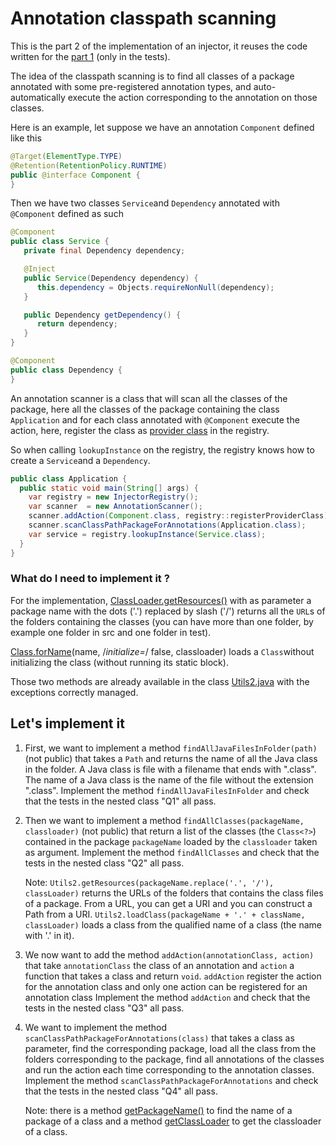 # Annotation classpath scanning

This is the part 2 of the implementation of an injector,
it reuses the code written for the [part 1](README.md) (only in the tests).

The idea of the classpath scanning is to find all classes of a package annotated with some pre-registered annotation
types, and auto-automatically execute the action corresponding to the annotation on those classes.

Here is an example, let suppose we have an annotation `Component` defined like this
```java
@Target(ElementType.TYPE)
@Retention(RetentionPolicy.RUNTIME)
public @interface Component {
}
```

Then we have two classes `Service`and `Dependency` annotated with `@Component` defined as such
```java
@Component
public class Service {
   private final Dependency dependency;

   @Inject
   public Service(Dependency dependency) {
      this.dependency = Objects.requireNonNull(dependency);
   }

   public Dependency getDependency() {
      return dependency;
   }
}

@Component
public class Dependency {
}
```

An annotation scanner is a class that will scan all the classes of the package, here all the classes of the package
containing the class `Application` and for each class annotated with `@Component` execute the action, here,
register the class as [provider class](README.md#our-injector) in the registry.

So when calling `lookupInstance` on the registry, the registry knows how to create a `Service`and a `Dependency`.

```java
public class Application {
  public static void main(String[] args) {
    var registry = new InjectorRegistry();
    var scanner  = new AnnotationScanner();
    scanner.addAction(Component.class, registry::registerProviderClass);
    scanner.scanClassPathPackageForAnnotations(Application.class);
    var service = registry.lookupInstance(Service.class);
  }
}
```

### What do I need to implement it ?

For the implementation,
[ClassLoader.getResources()](https://docs.oracle.com/en/java/javase/17/docs/api/java.base/java/lang/ClassLoader.html#getResources(java.lang.String))
with as parameter a package name with the dots ('.') replaced by slash ('/')  returns all the `URL`s of the folders
containing the classes (you can have more than one folder, by example one folder in src and one folder in test).

[Class.forName](https://docs.oracle.com/en/java/javase/17/docs/api/java.base/java/lang/Class.html#forName(java.lang.String,boolean,java.lang.ClassLoader))(name, /*initialize=*/ false, classloader)
loads a `Class`without initializing the class (without running its static block).

Those two methods are already available in the class [Utils2.java](src/main/java/com/github/forax/framework/injector/Utils2.java)
with the exceptions correctly managed.


## Let's implement it

1. First, we want to implement a method `findAllJavaFilesInFolder(path)` (not public) that takes a `Path` and returns
   the name of all the Java class in the folder. A Java class is file with a filename that ends with ".class".
   The name of a Java class is the name of the file without the extension ".class".
   Implement the method `findAllJavaFilesInFolder` and
   check that the tests in the nested class "Q1" all pass.

2. Then we want to implement a method `findAllClasses(packageName, classloader)` (not public) that return a list
   of the classes (the `Class<?>`) contained in the package `packageName` loaded by the `classloader`
   taken as argument.
   Implement the method `findAllClasses` and check that the tests in the nested class "Q2" all pass.
   
   Note: `Utils2.getResources(packageName.replace('.', '/'), classLoader)` returns the URLs of the folders that
   contains the class files of a package. From a URL, you can get a URI and you can construct a Path
   from a URI. `Utils2.loadClass(packageName + '.' + className, classLoader)` loads a class
   from the qualified name of a class (the name with '.' in it).
   
3. We now want to add the method `addAction(annotationClass, action)` that take `annotationClass` the class of
   an annotation and `action` a function that takes a class and return `void`.
   `addAction` register the action for the annotation class and only one action can be registered
   for an annotation class
   Implement the method `addAction` and check that the tests in the nested class "Q3" all pass.

4. We want to implement the method `scanClassPathPackageForAnnotations(class)`
   that takes a class as parameter, find the corresponding package, load all the class from the folders
   corresponding to the package, find all annotations of the classes and run the action each time
   corresponding to the annotation classes.
   Implement the method `scanClassPathPackageForAnnotations` and check that the tests in the nested class "Q4" all pass.

   Note: there is a method
   [getPackageName()](https://docs.oracle.com/en/java/javase/17/docs/api/java.base/java/lang/Class.html#getPackageName())
   to find the name of a package of a class and a method 
   [getClassLoader](https://docs.oracle.com/en/java/javase/17/docs/api/java.base/java/lang/Class.html#getClassLoader())
   to get the classloader of a class.



   